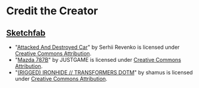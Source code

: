 # Credit the Creator

## [Sketchfab](https://sketchfab.com/)
- "[Attacked And Destroyed Car](https://skfb.ly/p6yvG)" by Serhii Revenko is licensed under [Creative Commons Attribution](http://creativecommons.org/licenses/by/4.0/).
- "[Mazda 787B](https://skfb.ly/p6wJZ)" by JUSTGAME is licensed under [Creative Commons Attribution](http://creativecommons.org/licenses/by/4.0/).
- "[(RIGGED) IRONHIDE // TRANSFORMERS DOTM](https://skfb.ly/p6BGM)" by shamus is licensed under [Creative Commons Attribution](http://creativecommons.org/licenses/by/4.0/).